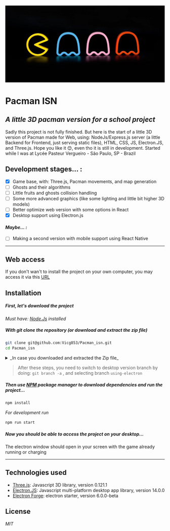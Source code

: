![](https://github.com/Vicg853/Pacman_isn/blob/e429df0a9863791d89aa40830d9253707f3e5665/6e56d8fcafd7c7cad48e999957f36a54.jpg)
# Pacman ISN 
## _A little 3D pacman version for a school project_
Sadly this project is not fully finished. But here is the start of a little 3D version of Pacman made for Web, using: NodeJs/Express.js server (a little Backend for Frontend, just serving static files), HTML, CSS, JS, Electron.JS, and Three.js. 
Hope you like it 😊, even tho it is still in development. 
Started while I was at Lycée Pasteur Vergueiro - São Paulo, SP - Brazil


## Development stages... :
* [x] Game base, with: Three.js, Pacman movements, and map generation
* [ ] Ghosts and their algorithms
* [ ] Little fruits and ghosts collision handling
* [ ] Some more advanced graphics (like some lighting and little bit higher 3D models)
* [ ] Better optimize web version with some options in React
* [x] Desktop support using Electron.js
#### _Maybe... :_
* [ ] Making a second version with mobile support using React Native
- - - - 

## Web access
If you don't wan't to install the project on your own computer, you may access it via this [URL](https://pacman-isn.herokuapp.com/)

## Installation
##### First, let's download the project
_Must have: [Node.Js](https://nodejs.dev/) installed_
##### With git clone the repository (or download and extract the zip file)
```bash
git clone git@github.com:Vicg853/Pacman_isn.git
cd Pacman_isn
```
<details>
    <summary>_In case you downloaded and extracted the Zip file_</summary>
    <p>
        ```cd [download repository path]/Pacman_isn```
    </p>
</details>

> After these steps, you need to switch to desktop version branch by doing: ```git branch -a``` , and selecting branch ```using-electron```

##### Then use [NPM](https://docs.npmjs.com/) package manager to download dependencies and run the project...
```bash
npm install
```
_For development run_
```bash
npm run start
```

##### Now you should be able to access the project on your desktop...
The electron window should open in your screen with the game already running or charging

- - - - 

## Technologies used
- [Three.js](https://threejs.org/): Javascript 3D library, version 0.121.1
- [Electron.JS](https://www.electronjs.org/): Javascript multi-platform desktop app library, version 14.0.0
- [Electron Forge](https://www.electronforge.io/): electron starter, version 6.0.0-beta

## License
_MIT_
